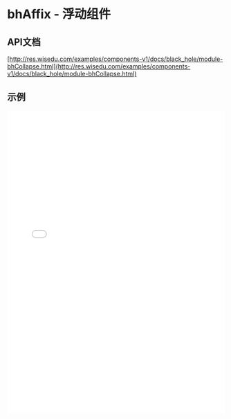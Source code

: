 # bhAffix - 浮动组件

## API文档
[http://res.wisedu.com/examples/components-v1/docs/black_hole/module-bhCollapse.html](http://res.wisedu.com/examples/components-v1/docs/black_hole/module-bhCollapse.html)

## 示例

<iframe width="100%" height="700" src="//jsrun.net/X4pKp/embedded/all/light/" allowfullscreen="allowfullscreen" frameborder="0"></iframe>